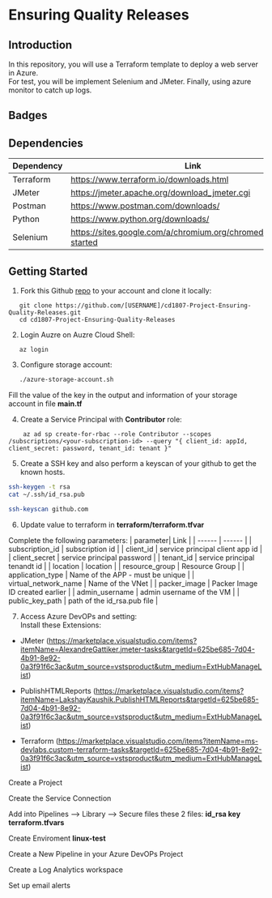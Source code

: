 # Ensuring Quality Releases

## Introduction

In this repository, you will use a Terraform template to deploy a web server in Azure.  
For test, you will be implement Selenium and JMeter. Finally, using azure monitor to catch up logs.  

## Badges

## Dependencies

| Dependency | Link |
| ------ | ------ |
| Terraform | https://www.terraform.io/downloads.html |
| JMeter |  https://jmeter.apache.org/download_jmeter.cgi|
| Postman | https://www.postman.com/downloads/ |
| Python | https://www.python.org/downloads/ |
| Selenium | https://sites.google.com/a/chromium.org/chromedriver/getting-started |

## Getting Started

 1. Fork this Github [repo](https://github.com/udacity/cd1807-Project-Ensuring-Quality-Releases) to your account and clone it locally:

 ```ssh
    git clone https://github.com/[USERNAME]/cd1807-Project-Ensuring-Quality-Releases.git
    cd cd1807-Project-Ensuring-Quality-Releases
 ```

 2. Login Auzre on Auzre Cloud Shell:

 ```ssh
    az login
 ```

 3. Configure storage account:

 ```bash
    ./azure-storage-account.sh
```

 Fill the value of the key in the output and information of your storage account in file <b>main.tf</b>

4. Create a Service Principal with **Contributor** role:

```ssh
    az ad sp create-for-rbac --role Contributor --scopes /subscriptions/<your-subscription-id> --query "{ client_id: appId, client_secret: password, tenant_id: tenant }"
```

5. Create a SSH key and also perform a keyscan of your github to get the known hosts.

```bash
ssh-keygen -t rsa
cat ~/.ssh/id_rsa.pub
```

```bash
ssh-keyscan github.com
```

6. Update value to terraform in **terraform/terraform.tfvar**

Complete the following parameters:
| parameter| Link |
| ------ | ------ |
| subscription_id | subscription id |
| client_id | service principal client app id |
| client_secret | service principal password |
| tenant_id | service principal tenandt id |
| location | location |
| resource_group | Resource Group |
| application_type | Name of the APP - must be unique |
| virtual_network_name | Name of the VNet |
| packer_image | Packer Image ID  created earlier |
| admin_username | admin username of the VM |
| public_key_path | path of the id_rsa.pub file |

7. Access Azure DevOPs and setting:  
Install these Extensions:

* JMeter (https://marketplace.visualstudio.com/items?itemName=AlexandreGattiker.jmeter-tasks&targetId=625be685-7d04-4b91-8e92-0a3f91f6c3ac&utm_source=vstsproduct&utm_medium=ExtHubManageList)
  
* PublishHTMLReports (https://marketplace.visualstudio.com/items?itemName=LakshayKaushik.PublishHTMLReports&targetId=625be685-7d04-4b91-8e92-0a3f91f6c3ac&utm_source=vstsproduct&utm_medium=ExtHubManageList)

* Terraform (https://marketplace.visualstudio.com/items?itemName=ms-devlabs.custom-terraform-tasks&targetId=625be685-7d04-4b91-8e92-0a3f91f6c3ac&utm_source=vstsproduct&utm_medium=ExtHubManageList)

Create a Project 

Create the Service Connection

Add into Pipelines --> Library --> Secure files these 2 files:  **id_rsa key** **terraform.tfvars**

Create Enviroment **linux-test**

Create a New Pipeline in your Azure DevOPs Project

Create a Log Analytics workspace

Set up email alerts
